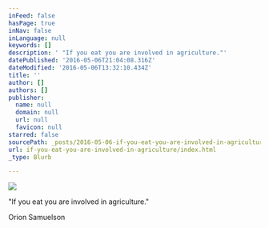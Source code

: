 ```yaml
---
inFeed: false
hasPage: true
inNav: false
inLanguage: null
keywords: []
description: ' "If you eat you are involved in agriculture."'
datePublished: '2016-05-06T21:04:08.316Z'
dateModified: '2016-05-06T13:32:10.434Z'
title: ''
author: []
authors: []
publisher:
  name: null
  domain: null
  url: null
  favicon: null
starred: false
sourcePath: _posts/2016-05-06-if-you-eat-you-are-involved-in-agriculture.md
url: if-you-eat-you-are-involved-in-agriculture/index.html
_type: Blurb

---
```

![](https://the-grid-user-content.s3-us-west-2.amazonaws.com/435f1244-175d-4b1e-9005-77b93a521723.jpg)

"If you eat you are involved in agriculture."

Orion Samuelson